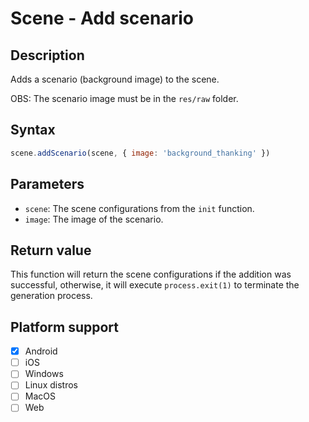 # Scene - Add scenario

## Description

Adds a scenario (background image) to the scene.

OBS: The scenario image must be in the `res/raw` folder.

## Syntax

```js
scene.addScenario(scene, { image: 'background_thanking' })
```

## Parameters

- `scene`: The scene configurations from the `init` function.
- `image`: The image of the scenario.

## Return value

This function will return the scene configurations if the addition was successful, otherwise, it will execute `process.exit(1)` to terminate the generation process.

## Platform support

- [x] Android
- [ ] iOS
- [ ] Windows
- [ ] Linux distros
- [ ] MacOS
- [ ] Web
